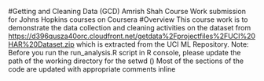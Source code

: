 #Getting and Cleaning Data (GCD)
Amrish Shah
Course Work submission for Johns Hopkins courses on Coursera
#Overview
This course work is to demonstrate the data collection and cleaning activities on the dataset from https://d396qusza40orc.cloudfront.net/getdata%2Fprojectfiles%2FUCI%20HAR%20Dataset.zip which is extracted from the UCI ML Repository.
Note: Before you run the run_analysis.R script in R console, please update the path of the working directory for the setwd ()
Most of the sections of the code are updated with appropriate comments inline
